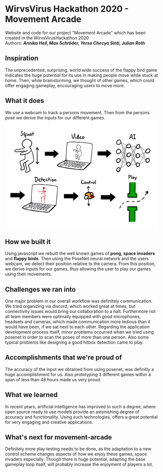 # WirvsVirus Hackathon 2020 - Movement Arcade
Website and code for our project "Movement Arcade" which has been created in the WirvsVirusHackathon 2020 <br>
Authors: **_Annika Heil, Max Schröder, Yerso Checya Sinti, Julian Roth_**

## Inspiration
The unprecedented, surprising, world wide success of the flappy bird game indicates the huge potential for its use in making people move while stuck at home. Then, while brainstorming, we thought of other games, which could offer engaging gameplay, encouraging users to move more.
## What it does
We use a webcam to track a persons movement. Then from the persons pose we derive the inputs for our different games.
![alt text](https://github.com/mathmerizing/wirvsvirus/blob/gh-pages/res/how_it_works.jpg)
## How we built it
Using javascript we rebuilt the well known games of **pong, space invaders** and  **flappy birds**. Then using the PoseNet neural network and the users webcam, we detect their position relative to the camera. From this position, we derive inputs for our games, thus allowing the user to play our games using their movements.
## Challenges we ran into
One major problem in our overall workflow was definitely communication. We tried organizing via discord, which worked great at times, but connectivity issues would bring our collaboration to a halt. Furthermore not all team members were optimally equipped with good microphones, headsets and cameras, which made communication more tedious than it would have been, if we sat next to each other.
Regarding the application development process itself, minor problems occurred when we tried using posenet in order to scan the poses of more than one person. Also some typical problems like designing a good hitbox detection came to play.
## Accomplishments that we're proud of
The accuracy of the input we obtained from using posenet, was definitly a huge accomplishment for us. Also prototyping 3 different games within a span of less than 48 hours made us very proud.
## What we learned
In recent years, artificial intelligence has improved to such a degree, where open source ready to use models provide an astonishing degree of accuracy and functionality. Using such technologies, offers a great potential for very engaging and creative applications.
## What's next for movement-arcade
Definitely more play testing needs to be done, as the adaptation to a new control scheme changes aspects of how we enjoy these games, space invaders especially. Though there is huge potential, adapting the base gameplay loop itself, will probably increase the enjoyment of players a lot.
